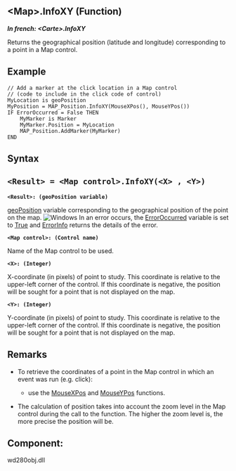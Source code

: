 


## &lt;Map&gt;.InfoXY (Function)

***In french: &lt;Carte&gt;.InfoXY***



<a name="XUse"></a>
<a name="Use"></a>
<a name="description"></a>
Returns the geographical position (latitude and longitude) corresponding to a point in a Map control.




<a name="Example1"></a>
<a name="sample_code"></a>

## Example


```wl
// Add a marker at the click location in a Map control 
// (code to include in the click code of control)
MyLocation is geoPosition
MyPosition = MAP_Position.InfoXY(MouseXPos(), MouseYPos())
IF ErrorOccurred = False THEN
	MyMarker is Marker
	MyMarker.Position = MyLocation
	MAP_Position.AddMarker(MyMarker)
END
```

<a name="XSYNTAX"></a>

## Syntax
<a name="SYNTAX1"></a>

`<Result> = <Map control>.InfoXY(<X> , <Y>)`
---

**`<Result>: (geoPosition variable)`**

[geoPosition](../WDLang3/1000019191.md) variable corresponding to the geographical position of the point on the map. 
![Windows](https://doc.pcsoft.fr/ext/images/us/WINDOWS.png) In an error occurs, the [ErrorOccurred](../WDLang1/3087001.md) variable is set to <u><u><u><u>True</u></u></u></u> and [ErrorInfo](../WDLang1/3013008.md) returns the details of the error.

**`<Map control>: (Control name)`**

Name of the Map control to be used.

**`<X>: (Integer)`**

X-coordinate (in pixels) of point to study. This coordinate is relative to the upper-left corner of the control. If this coordinate is negative, the position will be sought for a point that is not displayed on the map.

**`<Y>: (Integer)`**

Y-coordinate (in pixels) of point to study. This coordinate is relative to the upper-left corner of the control. If this coordinate is negative, the position will be sought for a point that is not displayed on the map.



<a name="NOTE0"></a>
<a name="NOTE0_1"></a>

## Remarks


- To retrieve the coordinates of a point in the Map control in which an event was run (e.g. click): 

	- use the [MouseXPos](../WDLang1/3071007.md) and [MouseYPos](../WDLang1/3071008.md) functions. 




- The calculation of position takes into account the zoom level in the Map control during the call to the function. The higher the zoom level is, the more precise the position will be.




<a name="XComponent"></a>

## Component:
wd280obj.dll
